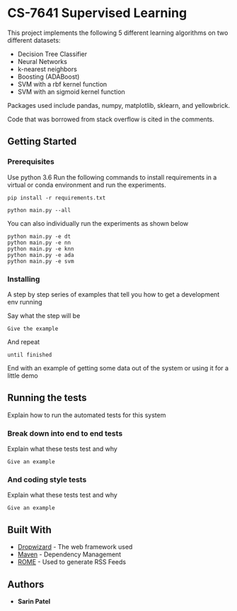 # CS-7641 Supervised Learning

This project implements the following 5 different learning algorithms on two different datasets:
- Decision Tree Classifier
- Neural Networks
- k-nearest neighbors
- Boosting (ADABoost)
- SVM with a rbf kernel function
- SVM with an sigmoid kernel function

Packages used include pandas, numpy, matplotlib, sklearn, and yellowbrick.

Code that was borrowed from stack overflow is cited in the comments. 

## Getting Started

### Prerequisites

Use python 3.6
Run the following commands to install requirements in a virtual or conda environment and run the experiments. 

```
pip install -r requirements.txt

python main.py --all
```

You can also individually run the experiments as shown below

```
python main.py -e dt
python main.py -e nn
python main.py -e knn
python main.py -e ada
python main.py -e svm
```

### Installing

A step by step series of examples that tell you how to get a development env running

Say what the step will be

```
Give the example
```

And repeat

```
until finished
```

End with an example of getting some data out of the system or using it for a little demo

## Running the tests

Explain how to run the automated tests for this system

### Break down into end to end tests

Explain what these tests test and why

```
Give an example
```

### And coding style tests

Explain what these tests test and why

```
Give an example
```

## Built With

* [Dropwizard](http://www.dropwizard.io/1.0.2/docs/) - The web framework used
* [Maven](https://maven.apache.org/) - Dependency Management
* [ROME](https://rometools.github.io/rome/) - Used to generate RSS Feeds

## Authors

* **Sarin Patel** 